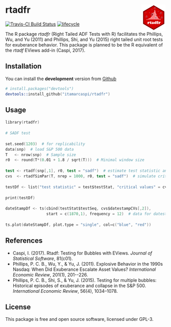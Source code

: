 rtadfr <img src="man/figures/logo.png" align="right" width="15%" height="15%"/>
======================

[![Travis-CI Build Status](https://travis-ci.org/itamarcaspi/rtadfr.svg?branch=master)](https://travis-ci.org/itamarcaspi/rtadfr)
[![lifecycle](https://img.shields.io/badge/lifecycle-experimental-orange.svg)](https://www.tidyverse.org/lifecycle/#experimental)


The R package *rtadfr* (Right Tailed ADF Tests with R) facilitates the Phillips, Wu, and Yu (2011) and Phillips, Shi, and Yu (2015) right tailed unit root tests for exuberance behavior. This package is planned to be the R equivalent of the *rtadf* EViews add-in (Caspi, 2017).

## Installation

You can install the **development** version from
[Github](https://github.com/itamarcaspi/rtadfr)

```s
# install.packages("devtools")
devtools::install_github("itamarcaspi/rtadfr")
```

## Usage

```s
library(rtadfr)

# SADF test

set.seed(1203)  # for replicability
data(snp)  # load S&P 500 data
T   <- nrow(snp)  # Sample size
r0  <- round(T*(0.01 + 1.8 / sqrt(T)))  # Minimal window size

test <- rtadf(snp[,1], r0, test = "sadf")  # estimate test statistic and date-stamping sequence
cvs  <- rtadfSimPar(T, nrep = 1000, r0, test = "sadf")  # simulate critical values and date-stamping threshold

testDf <- list("test statistic" = test$testStat, "critical values" = cvs$testCVs)  # test results

print(testDf)  
  
dateStampDf <- ts(cbind(testStat$testSeq, cvs$datestampCVs[,2]),
                  start = c(1870,1), frequency = 12)  # data for datestamping procedure

ts.plot(dateStampDf, plot.type = "single", col=c("blue", "red"))
```

## References
  * Caspi, I. (2017). Rtadf: Testing for Bubbles with EViews. *Journal of Statistical Software*, 81(c01).
  * Phillips, P. C. B., Wu, Y., & Yu, J. (2011). Explosive Behavior in the 1990s Nasdaq: When Did Exuberance Escalate Asset Values? *International Economic Review*, 201(1), 201--226.
  * Phillips, P. C. B., Shi, S., & Yu, J. (2015). Testing for multiple bubbles: Historical episodes of exuberance and collapse in the S&P 500. *International Economic Review*, 56(4), 1034–1078.
  
  

## License

This package is free and open source software, licensed under GPL-3.
